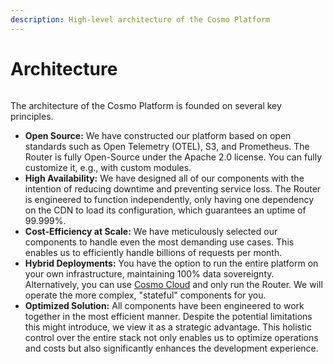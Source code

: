 ```yaml
---
description: High-level architecture of the Cosmo Platform
---
```


# Architecture

<figure><img src=".gitbook/assets/cosmo-architecture.png" alt=""><figcaption></figcaption></figure>

The architecture of the Cosmo Platform is founded on several key principles.

* **Open Source:** We have constructed our platform based on open standards such as Open Telemetry (OTEL), S3, and Prometheus. The Router is fully Open-Source under the Apache 2.0 license. You can fully customize it, e.g., with custom modules.
* **High Availability:** We have designed all of our components with the intention of reducing downtime and preventing service loss. The Router is engineered to function independently, only having one dependency on the CDN to load its configuration, which guarantees an uptime of 99.999%.
* **Cost-Efficiency at Scale:** We have meticulously selected our components to handle even the most demanding use cases. This enables us to efficiently handle billions of requests per month.
* **Hybrid Deployments:** You have the option to run the entire platform on your own infrastructure, maintaining 100% data sovereignty. Alternatively, you can use [Cosmo Cloud](deployments-and-hosting/cosmo-cloud.md) and only run the Router. We will operate the more complex, "stateful" components for you.
* **Optimized Solution:** All components have been engineered to work together in the most efficient manner. Despite the potential limitations this might introduce, we view it as a strategic advantage. This holistic control over the entire stack not only enables us to optimize operations and costs but also significantly enhances the development experience.

